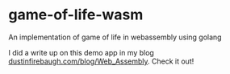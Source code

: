# game-of-life-wasm

An implementation of game of life in webassembly using golang

I did a write up on this demo app in my blog [dustinfirebaugh.com/blog/Web_Assembly](https://dustinfirebaugh.com/blog/Web_Assembly/). Check it out!
